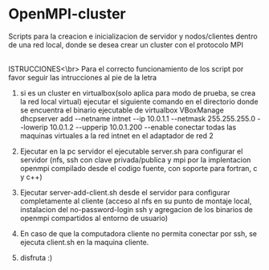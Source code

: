 # OpenMPI-cluster
Scripts para la creacion e inicializacion de servidor y nodos/clientes dentro de una red local, donde se desea crear un cluster con el protocolo MPI

<br>ISTRUCCIONES<\br>
Para el correcto funcionamiento de los script por favor seguir las intrucciones al pie de la letra

1) si es un cluster en virtualbox(solo aplica para modo de prueba, se crea la red local virtual)
	ejecutar el siguiente comando en el directorio donde se encuentra el binario ejecutable de virtualbox
	VBoxManage dhcpserver add --netname intnet --ip 10.0.1.1 --netmask 255.255.255.0 --lowerip 10.0.1.2 --upperip 10.0.1.200 --enable
	conectar todas las maquinas virtuales a la red intnet en el adaptador de red 2

2) Ejecutar en la pc servidor el ejecutable server.sh para configurar el servidor (nfs, ssh con clave privada/publica y mpi por la implentacion openmpi compilado desde el codigo fuente, con soporte para fortran, c y c++)
3) Ejecutar server-add-client.sh desde el servidor para configurar completamente al cliente (acceso al nfs en su punto de montaje local, instalacion del no-password-login ssh y agregacion de los binarios de openmpi compartidos al entorno de usuario)
4) En caso de que la computadora cliente no permita conectar por ssh, se ejecuta client.sh en la maquina cliente.
5) disfruta :)
